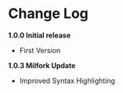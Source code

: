 # Change Log

**1.0.0 Initial release**

* First Version


**1.0.3 Milfork Update**
* Improved Syntax Highlighting

